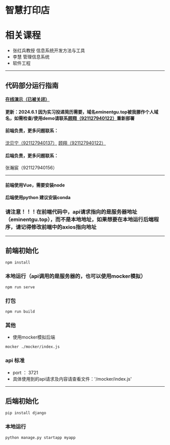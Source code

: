 # 智慧打印店 

# 相关课程
* 张红兵教授 信息系统开发方法与工具
* 李慧 管理信息系统
* 软件工程


----
## 代码部分运行指南


#### [在线演示（已被关闭）](https://eminentgu.top/)

#### 更新：2024.6.1 因为实习投递简历需要，域名eminentgu.top被我挪作个人域名，如需检查/使用demo请联系[顾翔（921127940122）](https://eminentgu.top)重新部署

#### 前端负责，更多问题联系：
[沈贝宁（921127940137）](https://github.com/BeningShum)
[顾翔（921127940122）](https://eminentgu.github.io/)


#### 后端负责，更多问题联系：
张瀚宸（921127940156）

---

#### 前端使用Vue，需要安装node
#### 后端使用python 建议安装conda
### 请注意！！！在前端代码中，api请求指向的是服务器地址（eminentgu.top），而不是本地地址，如果想要在本地运行后端程序，请记得修改前端中的axios指向地址
---
## 前端初始化
```
npm install
```

### 本地运行（api调用的是服务器的，也可以使用mocker模拟）
```
npm run serve
```

### 打包
```
npm run build
```
### 其他
* 使用mocker模拟后端
```
mocker ./mocker/index.js
```
### api 标准
* port ： 3721
* 具体使用到的api请求及内容请查看文件：'/mocker/index.js'

---
## 后端初始化
```
pip install django
```
### 本地运行
```
python manage.py startapp myapp
```


